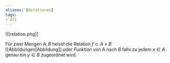 ```yaml
---
aliases: [Relationen]
tags:
- AfI
---
```

![[relation.png]]

Für zwei Mengen $A,B$ heisst die Relation $f\subset A\times B$ [[Abbildungen|Abbildung]] oder *Funktion* von A nach B falls zu jedem $x\in A$ genau ein $y\in B$ zugeordnet wird.